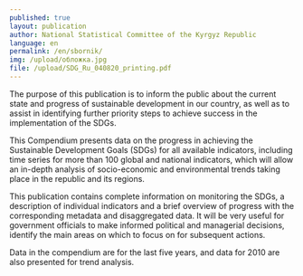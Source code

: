 ```yaml
---
published: true
layout: publication
author: National Statistical Committee of the Kyrgyz Republic
language: en
permalink: /en/sbornik/
img: /upload/обложка.jpg
file: /upload/SDG_Ru_040820_printing.pdf
---
```

The purpose of this publication is to inform the public about the current state and progress of sustainable development in our country, as well as to assist in identifying further priority steps to achieve success in the implementation of the SDGs.

This Compendium presents data on the progress in achieving the Sustainable Development Goals (SDGs) for all available indicators, including time series for more than 100 global and national indicators, which will allow an in-depth analysis of socio-economic and environmental trends taking place in the republic and its regions.

This publication contains complete information on monitoring the SDGs, a description of individual indicators and a brief overview of progress with the corresponding metadata and disaggregated data. It will be very useful for government officials to make informed political and managerial decisions, identify the main areas on which to focus on for subsequent actions.

Data in the compendium are for the last five years, and data for 2010 are also presented for trend analysis.
